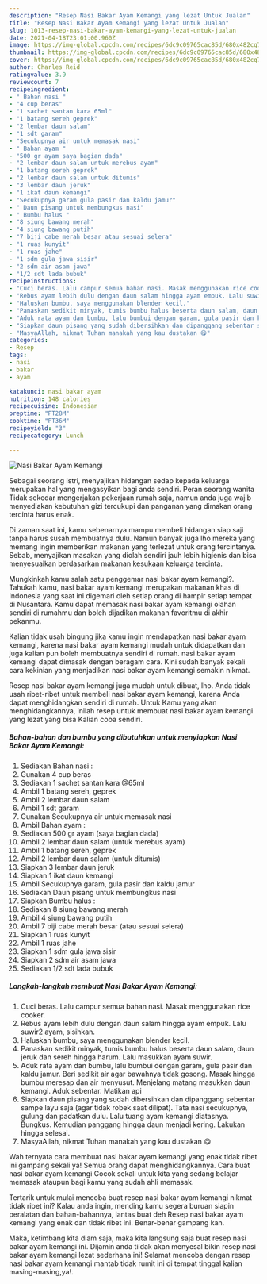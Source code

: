 ```yaml
---
description: "Resep Nasi Bakar Ayam Kemangi yang lezat Untuk Jualan"
title: "Resep Nasi Bakar Ayam Kemangi yang lezat Untuk Jualan"
slug: 1013-resep-nasi-bakar-ayam-kemangi-yang-lezat-untuk-jualan
date: 2021-04-18T23:01:00.960Z
image: https://img-global.cpcdn.com/recipes/6dc9c09765cac85d/680x482cq70/nasi-bakar-ayam-kemangi-foto-resep-utama.jpg
thumbnail: https://img-global.cpcdn.com/recipes/6dc9c09765cac85d/680x482cq70/nasi-bakar-ayam-kemangi-foto-resep-utama.jpg
cover: https://img-global.cpcdn.com/recipes/6dc9c09765cac85d/680x482cq70/nasi-bakar-ayam-kemangi-foto-resep-utama.jpg
author: Charles Reid
ratingvalue: 3.9
reviewcount: 7
recipeingredient:
- " Bahan nasi "
- "4 cup beras"
- "1 sachet santan kara 65ml"
- "1 batang sereh geprek"
- "2 lembar daun salam"
- "1 sdt garam"
- "Secukupnya air untuk memasak nasi"
- " Bahan ayam "
- "500 gr ayam saya bagian dada"
- "2 lembar daun salam untuk merebus ayam"
- "1 batang sereh geprek"
- "2 lembar daun salam untuk ditumis"
- "3 lembar daun jeruk"
- "1 ikat daun kemangi"
- "Secukupnya garam gula pasir dan kaldu jamur"
- " Daun pisang untuk membungkus nasi"
- " Bumbu halus "
- "8 siung bawang merah"
- "4 siung bawang putih"
- "7 biji cabe merah besar atau sesuai selera"
- "1 ruas kunyit"
- "1 ruas jahe"
- "1 sdm gula jawa sisir"
- "2 sdm air asam jawa"
- "1/2 sdt lada bubuk"
recipeinstructions:
- "Cuci beras. Lalu campur semua bahan nasi. Masak menggunakan rice cooker."
- "Rebus ayam lebih dulu dengan daun salam hingga ayam empuk. Lalu suwir2 ayam, sisihkan."
- "Haluskan bumbu, saya menggunakan blender kecil."
- "Panaskan sedikit minyak, tumis bumbu halus beserta daun salam, daun jeruk dan sereh hingga harum. Lalu masukkan ayam suwir."
- "Aduk rata ayam dan bumbu, lalu bumbui dengan garam, gula pasir dan kaldu jamur. Beri sedikit air agar bawahnya tidak gosong. Masak hingga bumbu meresap dan air menyusut. Menjelang matang masukkan daun kemangi. Aduk sebentar. Matikan api"
- "Siapkan daun pisang yang sudah dibersihkan dan dipanggang sebentar sampe layu saja (agar tidak robek saat dilipat). Tata nasi secukupnya, gulung dan padatkan dulu. Lalu tuang ayam kemangi diatasnya. Bungkus. Kemudian panggang hingga daun menjadi kering. Lakukan hingga selesai."
- "MasyaAllah, nikmat Tuhan manakah yang kau dustakan 😋"
categories:
- Resep
tags:
- nasi
- bakar
- ayam

katakunci: nasi bakar ayam 
nutrition: 148 calories
recipecuisine: Indonesian
preptime: "PT28M"
cooktime: "PT36M"
recipeyield: "3"
recipecategory: Lunch

---
```



![Nasi Bakar Ayam Kemangi](https://img-global.cpcdn.com/recipes/6dc9c09765cac85d/680x482cq70/nasi-bakar-ayam-kemangi-foto-resep-utama.jpg)

Sebagai seorang istri, menyajikan hidangan sedap kepada keluarga merupakan hal yang mengasyikan bagi anda sendiri. Peran seorang  wanita Tidak sekedar mengerjakan pekerjaan rumah saja, namun anda juga wajib menyediakan kebutuhan gizi tercukupi dan panganan yang dimakan orang tercinta harus enak.

Di zaman  saat ini, kamu sebenarnya mampu membeli hidangan siap saji tanpa harus susah membuatnya dulu. Namun banyak juga lho mereka yang memang ingin memberikan makanan yang terlezat untuk orang tercintanya. Sebab, menyajikan masakan yang diolah sendiri jauh lebih higienis dan bisa menyesuaikan berdasarkan makanan kesukaan keluarga tercinta. 



Mungkinkah kamu salah satu penggemar nasi bakar ayam kemangi?. Tahukah kamu, nasi bakar ayam kemangi merupakan makanan khas di Indonesia yang saat ini digemari oleh setiap orang di hampir setiap tempat di Nusantara. Kamu dapat memasak nasi bakar ayam kemangi olahan sendiri di rumahmu dan boleh dijadikan makanan favoritmu di akhir pekanmu.

Kalian tidak usah bingung jika kamu ingin mendapatkan nasi bakar ayam kemangi, karena nasi bakar ayam kemangi mudah untuk didapatkan dan juga kalian pun boleh membuatnya sendiri di rumah. nasi bakar ayam kemangi dapat dimasak dengan beragam cara. Kini sudah banyak sekali cara kekinian yang menjadikan nasi bakar ayam kemangi semakin nikmat.

Resep nasi bakar ayam kemangi juga mudah untuk dibuat, lho. Anda tidak usah ribet-ribet untuk membeli nasi bakar ayam kemangi, karena Anda dapat menghidangkan sendiri di rumah. Untuk Kamu yang akan menghidangkannya, inilah resep untuk membuat nasi bakar ayam kemangi yang lezat yang bisa Kalian coba sendiri.

<!--inarticleads1-->

##### Bahan-bahan dan bumbu yang dibutuhkan untuk menyiapkan Nasi Bakar Ayam Kemangi:

1. Sediakan  Bahan nasi :
1. Gunakan 4 cup beras
1. Sediakan 1 sachet santan kara @65ml
1. Ambil 1 batang sereh, geprek
1. Ambil 2 lembar daun salam
1. Ambil 1 sdt garam
1. Gunakan Secukupnya air untuk memasak nasi
1. Ambil  Bahan ayam :
1. Sediakan 500 gr ayam (saya bagian dada)
1. Ambil 2 lembar daun salam (untuk merebus ayam)
1. Ambil 1 batang sereh, geprek
1. Ambil 2 lembar daun salam (untuk ditumis)
1. Siapkan 3 lembar daun jeruk
1. Siapkan 1 ikat daun kemangi
1. Ambil Secukupnya garam, gula pasir dan kaldu jamur
1. Sediakan  Daun pisang untuk membungkus nasi
1. Siapkan  Bumbu halus :
1. Sediakan 8 siung bawang merah
1. Ambil 4 siung bawang putih
1. Ambil 7 biji cabe merah besar (atau sesuai selera)
1. Siapkan 1 ruas kunyit
1. Ambil 1 ruas jahe
1. Siapkan 1 sdm gula jawa sisir
1. Siapkan 2 sdm air asam jawa
1. Sediakan 1/2 sdt lada bubuk




<!--inarticleads2-->

##### Langkah-langkah membuat Nasi Bakar Ayam Kemangi:

1. Cuci beras. Lalu campur semua bahan nasi. Masak menggunakan rice cooker.
1. Rebus ayam lebih dulu dengan daun salam hingga ayam empuk. Lalu suwir2 ayam, sisihkan.
1. Haluskan bumbu, saya menggunakan blender kecil.
1. Panaskan sedikit minyak, tumis bumbu halus beserta daun salam, daun jeruk dan sereh hingga harum. Lalu masukkan ayam suwir.
1. Aduk rata ayam dan bumbu, lalu bumbui dengan garam, gula pasir dan kaldu jamur. Beri sedikit air agar bawahnya tidak gosong. Masak hingga bumbu meresap dan air menyusut. Menjelang matang masukkan daun kemangi. Aduk sebentar. Matikan api
1. Siapkan daun pisang yang sudah dibersihkan dan dipanggang sebentar sampe layu saja (agar tidak robek saat dilipat). Tata nasi secukupnya, gulung dan padatkan dulu. Lalu tuang ayam kemangi diatasnya. Bungkus. Kemudian panggang hingga daun menjadi kering. Lakukan hingga selesai.
1. MasyaAllah, nikmat Tuhan manakah yang kau dustakan 😋




Wah ternyata cara membuat nasi bakar ayam kemangi yang enak tidak ribet ini gampang sekali ya! Semua orang dapat menghidangkannya. Cara buat nasi bakar ayam kemangi Cocok sekali untuk kita yang sedang belajar memasak ataupun bagi kamu yang sudah ahli memasak.

Tertarik untuk mulai mencoba buat resep nasi bakar ayam kemangi nikmat tidak ribet ini? Kalau anda ingin, mending kamu segera buruan siapin peralatan dan bahan-bahannya, lantas buat deh Resep nasi bakar ayam kemangi yang enak dan tidak ribet ini. Benar-benar gampang kan. 

Maka, ketimbang kita diam saja, maka kita langsung saja buat resep nasi bakar ayam kemangi ini. Dijamin anda tiidak akan menyesal bikin resep nasi bakar ayam kemangi lezat sederhana ini! Selamat mencoba dengan resep nasi bakar ayam kemangi mantab tidak rumit ini di tempat tinggal kalian masing-masing,ya!.

